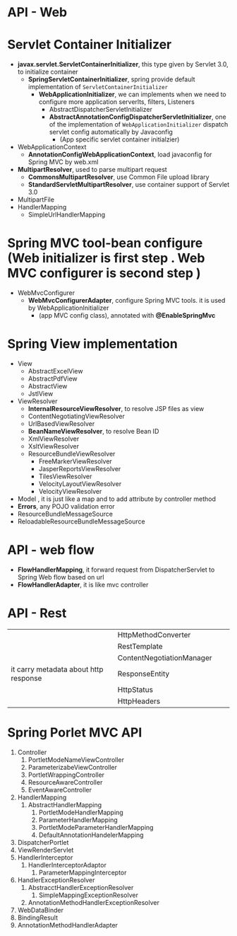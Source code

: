 # API - Web

# Servlet Container Initializer

-   **javax.servlet.ServletContainerInitializer**, this type given by Servlet 3.0, to initialize container
    -   **SpringServletContainerInitializer**, spring provide default implementation of `ServletContainerInitializer`
        -   **WebApplicationInitializer**, we can implements when we need to configure more application serverlts, filters, Listeners
            -   AbstractDispatcherServletInitializer
            -   **AbstractAnnotationConfigDispatcherServletInitializer**, one of the implementation of `WebApplicationInitializer` dispatch servlet config automatically by Javaconfig
                -   (App specific servlet container initialzier)
-   WebApplicationContext
    -   **AnnotationConfigWebApplicationContext**, load javaconfig for Spring MVC by web.xml
-   **MultipartResolver**, used to parse multipart request
    -   **CommonsMultipartResolver**, use Common File upload library
    -   **StandardServletMultipartResolver**, use container support of Servlet 3.0
-   MultipartFile
-   HandlerMapping
    -   SimpleUrlHandlerMapping

# Spring MVC tool-bean configure (Web initializer is first step . Web MVC configurer is second step )

-   WebMvcConfigurer
    -   **WebMvcConfigurerAdapter**, configure Spring MVC tools. it is used by WebApplicationInitializer
        -   (app MVC config class), annotated with **@EnableSpringMvc**

# Spring View implementation

-   View
    -   AbstractExcelView
    -   AbstractPdfView
    -   AbstractView
    -   JstlView
-   ViewResolver
    -   **InternalResourceViewResolver**, to resolve JSP files as view
    -   ContentNegotiatingViewResolver
    -   UrlBasedViewResolver
    -   **BeanNameViewResolver**, to resolve Bean ID
    -   XmlViewResolver
    -   XsltViewResolver
    -   ResourceBundleViewResolver
        -   FreeMarkerViewResolver
        -   JasperReportsViewResolver
        -   TilesViewResolver
        -   VelocityLayoutViewResolver
        -   VelocityViewResolver
-   Model , it is just like a map and to add attribute by controller method
-   **Errors**, any POJO validation error
-   ResourceBundleMessageSource
-   ReloadableResourceBundleMessageSource

# API - web flow

-   **FlowHandlerMapping**, it forward request from DispatcherServlet to Spring Web flow based on url
-   **FlowHandlerAdapter**, it is like mvc controller

# API - Rest

|                                       |      |                           |      |      |
| ------------------------------------- | ---- | ------------------------- | ---- | ---- |
|                                       |      | HttpMethodConverter       |      |      |
|                                       |      | RestTemplate              |      |      |
|                                       |      | ContentNegotiationManager |      |      |
| it carry metadata about http response |      | ResponseEntity            |      |      |
|                                       |      | HttpStatus                |      |      |
|                                       |      | HttpHeaders               |      |      |

# Spring Porlet MVC API

1. Controller
   1. PortletModeNameViewController
   2. ParameterizabeViewController
   3. PortletWrappingController
   4. ResourceAwareController
   5. EventAwareController
2. HandlerMapping
   1. AbstractHandlerMapping
      1. PortletModeHandlerMapping
      2. ParameterHandlerMapping
      3. PortletModeParameterHandlerMapping
      4. DefaultAnnotationHandelerMapping
3. DispatcherPortlet
4. ViewRenderServlet
5. HandlerInterceptor
   1. HandlerInterceptorAdaptor
      1. ParameterMappingInterceptor
6. HandlerExceptionResolver
   1. AbstracctHandlerExceptionResolver
      1. SimpleMappingExceptionResolver
   2. AnnotationMethodHandlerExceptionResolver
7. WebDataBinder
8. BindingResult
9. AnnotationMethodHandlerAdapter